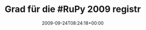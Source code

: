 ---
retweeted: false
source: <a href="http://twitter.com" rel="nofollow">Twitter Web Client</a>
entities:
  hashtags:
  - text: RuPy
    indices:
    - '13'
    - '18'
  symbols: []
  user_mentions: []
  urls: []
display_text_range:
- '0'
- '92'
favorite_count: '0'
id_str: '4337591534'
truncated: false
retweet_count: '0'
id: '4337591534'
created_at: Thu Sep 24 08:24:18 +0000 2009
favorited: false
full_text: 'Grad für die #RuPy 2009 registriert. Early Bird bis zum 30. September!
  go: http://tr.im/zAmN'
lang: de
tags:
- RuPy
- pesos:twitter
date: '2009-09-24T08:24:18+00:00'
src: https://twitter.com/bascht/status/4337591534
original_url: https://twitter.com/bascht/status/4337591534
type: twitter_tweet
text: 'Grad für die #RuPy 2009 registriert. Early Bird bis zum 30. September! go:
  http://tr.im/zAmN'
title: 'Grad für die #RuPy 2009 registr'

---